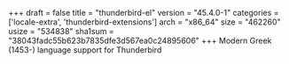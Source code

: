+++
draft = false
title = "thunderbird-el"
version = "45.4.0-1"
categories = ['locale-extra', 'thunderbird-extensions']
arch = "x86_64"
size = "462260"
usize = "534838"
sha1sum = "38043fadc55b623b7835dfe3d567ea0c24895606"
+++
Modern Greek (1453-) language support for Thunderbird